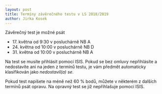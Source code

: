```yaml
---
layout: post
title: Termíny závěrečného testu v LS 2018/2019
author: Jirka Kosek
---
```


Závěrečný test je možné psát

* 17. května od 9:30 v posluchárně NB A
* 24. května od 10:00 v posluchárně NB D
* 31. května od 10:00 v posluchárně NB A

Na test se musíte přihlásit pomocí ISIS. Pokud se bez omluvy
nepřihlásíte a nedostavíte ani na jeden z termínů testu, je vám
předmět automaticky klasifikován jako *nedostavil(a) se*.

Pokud test napíšete na méně než 60 % bodů, můžete v některém
z dalších termínů psát opravu. Na opravný test se již
nepřihlašuje pomocí ISIS.
